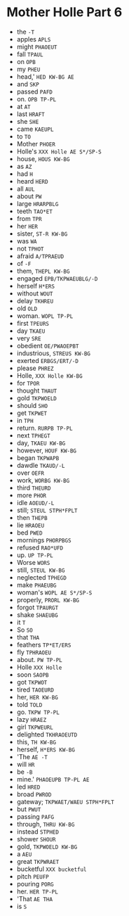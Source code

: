# Mother Holle Part 6

* the `-T`
* apples `APLS`
* might `PHAOEUT`
* fall `TPAUL`
* on `OPB`
* my `PHEU`
* head,' `HED KW-BG AE`
* and `SKP`
* passed `PAFD`
* on. `OPB TP-PL`
* at `AT`
* last `HRAFT`
* she `SHE`
* came `KAEUPL`
* to `TO`
* Mother `PHOER`
* Holle's `XXX Holle AE S*/SP-S`
* house, `HOUS KW-BG`
* as `AZ`
* had `H`
* heard `HERD`
* all `AUL`
* about `PW`
* large `HRARPBLG`
* teeth `TAO*ET`
* from `TPR`
* her `HER`
* sister, `ST-R KW-BG`
* was `WA`
* not `TPHOT`
* afraid `A/TPRAEUD`
* of `-F`
* them, `THEPL KW-BG`
* engaged `EPB/TKPWAEUBLG/-D`
* herself `H*ERS`
* without `WOUT`
* delay `TKHREU`
* old `OLD`
* woman. `WOPL TP-PL`
* first `TPEURS`
* day `TKAEU`
* very `SRE`
* obedient `OE/PWAOEPBT`
* industrious, `STREUS KW-BG`
* exerted `ERBGS/ERT/-D`
* please `PHREZ`
* Holle, `XXX Holle KW-BG`
* for `TPOR`
* thought `THAUT`
* gold `TKPWOELD`
* should `SHO`
* get `TKPWET`
* in `TPH`
* return. `RURPB TP-PL`
* next `TPHEGT`
* day, `TKAEU KW-BG`
* however, `HOUF KW-BG`
* began `TKPWAPB`
* dawdle `TKAUD/-L`
* over `OEFR`
* work, `WORBG KW-BG`
* third `THEURD`
* more `PHOR`
* idle `AOEUD/-L`
* still; `STEUL STPH*FPLT`
* then `THEPB`
* lie `HRAOEU`
* bed `PWED`
* mornings `PHORPBGS`
* refused `RAO*UFD`
* up. `UP TP-PL`
* Worse `WORS`
* still, `STEUL KW-BG`
* neglected `TPHEGD`
* make `PHAEUBG`
* woman's `WOPL AE S*/SP-S`
* properly, `PRORL KW-BG`
* forgot `TPAURGT`
* shake `SHAEUBG`
* it `T`
* So `SO`
* that `THA`
* feathers `TP*ET/ERS`
* fly `TPHRAOEU`
* about. `PW TP-PL`
* Holle `XXX Holle`
* soon `SAOPB`
* got `TKPWOT`
* tired `TAOEURD`
* her, `HER KW-BG`
* told `TOLD`
* go. `TKPW TP-PL`
* lazy `HRAEZ`
* girl `TKPWEURL`
* delighted `TKHRAOEUTD`
* this, `TH KW-BG`
* herself, `H*ERS KW-BG`
* 'The `AE -T`
* will `HR`
* be `-B`
* mine.' `PHAOEUPB TP-PL AE`
* led `HRED`
* broad `PWROD`
* gateway; `TKPWAET/WAEU STPH*FPLT`
* but `PWUT`
* passing `PAFG`
* through, `THRU KW-BG`
* instead `STPHED`
* shower `SHOUR`
* gold, `TKPWOELD KW-BG`
* a `AEU`
* great `TKPWRAET`
* bucketful `XXX bucketful`
* pitch `PEUFP`
* pouring `PORG`
* her. `HER TP-PL`
* 'That `AE THA`
* is `S`
